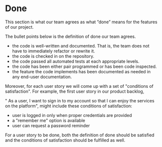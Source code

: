 # Done

This section is what our team agrees as what ”done” means for the features of our project.


The bullet points below is the definition of done our team agrees.
-   the code is well-written and documented. That is, the team does not have to immediately refactor or rewrite it.
-   the code is checked in on the repository.
-   the code passed all automated tests at each appropriate levels.
-   the code has been either pair programmed or has been code inspected.
-   the feature the code implements has been documented as needed in any end-user documentation.

Moreover, for each user story we will come up with a set of "conditions of satisfaction".
For example, the first user story in our product backlog, 

" As a user, I want to sign in to my account so that I can enjoy the services on the platform", might include these conditions of satisfaction:
-   user is logged in only when proper credentials are provided
-   a "remember me" option is available
-   user can request a password reminder


For a user story to be done, both the definition of done should be satisfied and the conditions of satisfaction should be fulfilled as well.
